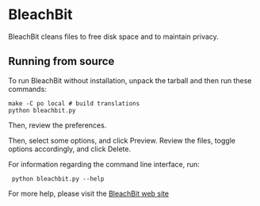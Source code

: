 # BleachBit

BleachBit cleans files to free disk space and to maintain privacy.


## Running from source

To run BleachBit without installation, unpack the tarball and then run these
commands:

    make -C po local # build translations
    python bleachbit.py

Then, review the preferences.

Then, select some options, and click Preview.  Review the files, toggle options accordingly, and click Delete.

For information regarding the command line interface, run:

     python bleachbit.py --help

For more help, please visit the [BleachBit web site](http://bleachbit.sourceforge.net/help)

